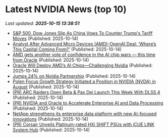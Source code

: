 # Latest NVIDIA News (top 10)
_Last updated: **2025-10-15 13:38:51**_

- [S&P 500, Dow Jones Slip As China Vows To Counter Trump's Tariff Moves](https://www.ndtvprofit.com/markets/us-stock-market-today-sp-500-dow-jones-slip-as-china-vows-to-counter-trumps-tariff-moves) (Published: 2025-10-14)
- [Analyst After Advanced Micro Devices (AMD)-OpenAI Deal: ‘Where’s This Capital Coming From?’](https://finance.yahoo.com/news/analyst-advanced-micro-devices-amd-133641482.html) (Published: 2025-10-14)
- [AMD gets another vote of confidence in the AI chip wars — this time from Oracle](https://www.businessinsider.com/amd-oracle-deal-ai-chip-wars-gpus-nvidia-openai-2025-10) (Published: 2025-10-14)
- [Oracle Will Deploy AMD’s AI Chips—Challenging Nvidia](https://www.forbes.com/sites/tylerroush/2025/10/14/oracle-will-deploy-amds-ai-chips-challenging-nvidia/) (Published: 2025-10-14)
- [Jumps 24% on Nvidia Partnership](https://biztoc.com/x/3293c98f541973dc) (Published: 2025-10-14)
- [Polen Focus Growth Strategy Initiated a Position in NVIDIA (NVDA) in August](https://biztoc.com/x/6d8c356f1f938290) (Published: 2025-10-14)
- [(PR) ARC Raiders Open Beta & Pax Dei Launch This Week With DLSS 4](https://www.techpowerup.com/341882/arc-raiders-open-beta-pax-dei-launch-this-week-with-dlss-4) (Published: 2025-10-14)
- [(PR) NVIDIA and Oracle to Accelerate Enterprise AI and Data Processing](https://www.techpowerup.com/341884/nvidia-and-oracle-to-accelerate-enterprise-ai-and-data-processing) (Published: 2025-10-14)
- [NetApp strengthens its enterprise data platform with new AI-focused innovations](https://www.helpnetsecurity.com/2025/10/14/netapp-ai-data-engine/) (Published: 2025-10-14)
- [(PR) Corsair Unveils Platinum-rated HXi SHIFT PSUs with iCUE LINK System Hub](https://www.techpowerup.com/341883/corsair-unveils-platinum-rated-hxi-shift-psus-with-icue-link-system-hub) (Published: 2025-10-14)
